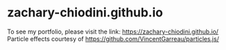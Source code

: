 # zachary-chiodini.github.io
To see my portfolio, please visit the link: https://zachary-chiodini.github.io/
Particle effects courtesy of https://github.com/VincentGarreau/particles.js/

